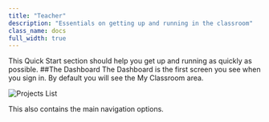 ```yaml
---
title: "Teacher"
description: "Essentials on getting up and running in the classroom"
class_name: docs
full_width: true
---
```


This Quick Start section should help you get up and running as quickly as possible.
##The Dashboard
The Dashboard is the first screen you see when you sign in. By default you will see the My Classroom area.

![Projects List](/img/docs/projects_list.png)

This also contains the main navigation options.
